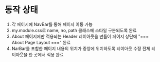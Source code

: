 # 동작 상태

1. 각 페이지에 NavBar를 통해 페이지 이동 가능
2. my.module.css로 name, no, path 클래스에 스타일 구분되도록 완료
3. About 페이지에만 적용되는 Header 레이아웃을 만들어 페이지 상단에 "=== About Page Layout ===" 완료
4. NarBar를 포함한 페이지 내용의 위치가 중앙에 위치하도록 레이아웃 수정 전체 레이아웃을 한 곳에서 적용 완료
